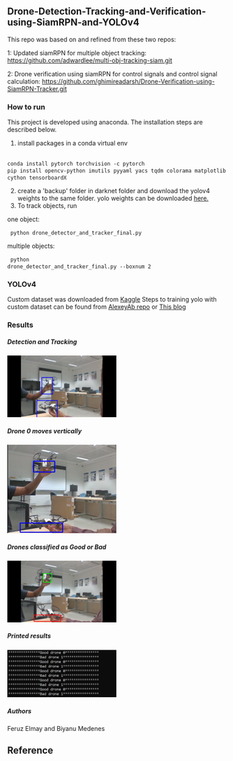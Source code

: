 ## Drone-Detection-Tracking-and-Verification-using-SiamRPN-and-YOLOv4

This repo was based on and refined from these two repos:

1: Updated siamRPN for multiple object tracking: https://github.com/adwardlee/multi-obj-tracking-siam.git

2: Drone verification using siamRPN for control signals and control signal calculation: https://github.com/ghimireadarsh/Drone-Verification-using-SiamRPN-Tracker.git

### How to run
This project is developed using anaconda. The installation steps are described below.
1.	install packages in a conda virtual env
<pre><code> 
conda install pytorch torchvision -c pytorch
pip install opencv-python imutils pyyaml yacs tqdm colorama matplotlib cython tensorboardX
</code></pre>
2.	create a 'backup' folder in darknet folder and download the yolov4 weights to the same folder. yolo weights can be downloaded <a href = "https://drive.google.com/file/d/1nO6Lxg5QrMmcNM2gwWyIc3RPcXpeXw3x/view?usp=sharing"> here. </a>
3.	To track objects, run  

one object: <pre><code> python drone_detector_and_tracker_final.py </code></pre>
multiple objects: <pre><code> python drone_detector_and_tracker_final.py --boxnum 2 </code></pre> 

### YOLOv4
Custom dataset was downloaded from <a href="https://www.kaggle.com/dasmehdixtr/drone-dataset-uav">Kaggle</a>
Steps to training yolo with custom dataset can be found from <a href="https://github.com/AlexeyAB/darknet#how-to-train-tiny-yolo-to-detect-your-custom-objects"> AlexeyAb repo</a> or <a href="https://towardsdatascience.com/installing-ubuntu-20-04-lts-and-running-yolov4-and-yolov5-on-it-2ca0c93e244a"> This blog </a>

### Results
##### Detection and Tracking
<img src= "/results/Picture1.png" width = "250" />

##### Drone 0 moves vertically
<img src= "/results/Picture2.png" width = "250" />

##### Drones classified as Good or Bad
<img src= "/results/Picture3.png" width = "250" />

##### Printed results
<img src= "/results/Picture4.png" width = "250" />

##### Authors
Feruz Elmay and Biyanu Medenes

## Reference
